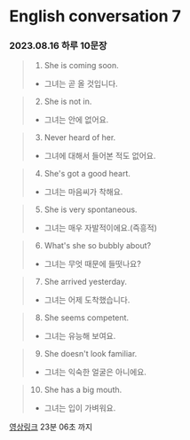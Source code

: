 # English conversation 7
### 2023.08.16 하루 10문장

> 1. She is coming soon.
>
> - 그녀는 곧 올 것입니다.

> 2. She is not in.
>
> - 그녀는 안에 없어요.

> 3. Never heard of her.
>
> - 그녀에 대해서 들어본 적도 없어요.

> 4. She's got a good heart.
>
> - 그녀는 마음씨가 착해요.

> 5. She is very spontaneous.
>
> - 그녀는 매우 자발적이에요.(즉흥적)

> 6. What's she so bubbly about?
>
> - 그녀는 무엇 때문에 들떳나요?

> 7. She arrived yesterday.
>
> - 그녀는 어제 도착했습니다.

> 8. She seems competent.
>
> - 그녀는 유능해 보여요.

> 9. She doesn't look familiar.
>
> - 그녀는 익숙한 얼굴은 아니에요.

> 10. She has a big mouth.
>
> - 그녀는 입이 가벼워요.

[영상링크](https://www.youtube.com/watch?v=0TbKbb9gdPg&list=PL98VjgionZQJE_zA3S1jlfr01MkdKUTA3)
23분 06초 까지